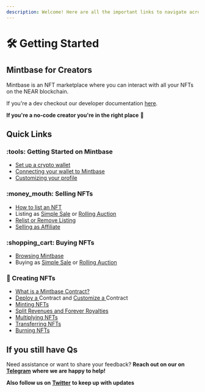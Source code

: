 ```yaml
---
description: Welcome! Here are all the important links to navigate across our docs
---
```


# 🛠 Getting Started

## Mintbase for Creators

Mintbase is an NFT marketplace where you can interact with all your NFTs on the NEAR blockchain.

If you're a dev checkout our developer documentation [here](../../dev/getting-started/).

**If you're a no-code creator you're in the right place** :tada:

## Quick Links

### :tools: Getting Started on Mintbase

* [Set up a crypto wallet](set-up-a-wallet.md)
* [Connecting your wallet to Mintbase](connecting-your-wallet.md)
* [Customizing your profile](user-settings.md)

### :money\_mouth: Selling NFTs

* [How to list an NFT](../selling-nfts/how-to-list.md)
* Listing as [Simple Sale](../selling-nfts/listing-as-simple-sale.md) or [Rolling Auction](../selling-nfts/listing-as-rolling-auction.md)
* [Relist or Remove Listing](../selling-nfts/relisting-or-remove-listing.md)
* [Selling as Affiliate](../selling-nfts/selling-as-affiliate.md)

### :shopping\_cart: Buying NFTs

* [Browsing Mintbase](../buying-nfts/browsing-mintbase.md)
* Buying as [Simple Sale](../buying-nfts/buying-as-simple-sale.md) or [Rolling Auction](../buying-nfts/buying-as-rolling-auction.md)

### :rocket: Creating NFTs

* [What is a Mintbase Contract?](../creating-nfts/what-is-a-mintbase-store.md)
* [Deploy a ](../creating-nfts/deploy-contract.md)Contract and [Customize a ](../creating-nfts/store-settings.md)Contract
* [Minting NFTs](../creating-nfts/minting-nfts.md)
* [Split Revenues and Forever Royalties](../creating-nfts/splits.md)
* [Multiplying NFTs](../creating-nfts/multiplying-nfts.md)
* [Transferring NFTs](../creating-nfts/transferring-nfts.md)
* [Burning NFTs](../creating-nfts/burning-nfts.md)

## If you still have Qs

Need assistance or want to share your feedback? **Reach out on our on** [**Telegram**](https://t.me/Mintbase) **where we are happy to help!**

**Also follow us on** [**Twitter**](https://twitter.com/mintbase) **to keep up with updates**

